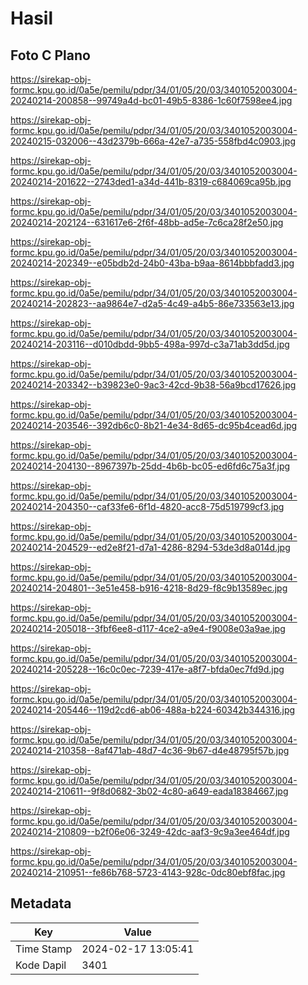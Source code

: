 # Hasil

## Foto C Plano

https://sirekap-obj-formc.kpu.go.id/0a5e/pemilu/pdpr/34/01/05/20/03/3401052003004-20240214-200858--99749a4d-bc01-49b5-8386-1c60f7598ee4.jpg

https://sirekap-obj-formc.kpu.go.id/0a5e/pemilu/pdpr/34/01/05/20/03/3401052003004-20240215-032006--43d2379b-666a-42e7-a735-558fbd4c0903.jpg

https://sirekap-obj-formc.kpu.go.id/0a5e/pemilu/pdpr/34/01/05/20/03/3401052003004-20240214-201622--2743ded1-a34d-441b-8319-c684069ca95b.jpg

https://sirekap-obj-formc.kpu.go.id/0a5e/pemilu/pdpr/34/01/05/20/03/3401052003004-20240214-202124--631617e6-2f6f-48bb-ad5e-7c6ca28f2e50.jpg

https://sirekap-obj-formc.kpu.go.id/0a5e/pemilu/pdpr/34/01/05/20/03/3401052003004-20240214-202349--e05bdb2d-24b0-43ba-b9aa-8614bbbfadd3.jpg

https://sirekap-obj-formc.kpu.go.id/0a5e/pemilu/pdpr/34/01/05/20/03/3401052003004-20240214-202823--aa9864e7-d2a5-4c49-a4b5-86e733563e13.jpg

https://sirekap-obj-formc.kpu.go.id/0a5e/pemilu/pdpr/34/01/05/20/03/3401052003004-20240214-203116--d010dbdd-9bb5-498a-997d-c3a71ab3dd5d.jpg

https://sirekap-obj-formc.kpu.go.id/0a5e/pemilu/pdpr/34/01/05/20/03/3401052003004-20240214-203342--b39823e0-9ac3-42cd-9b38-56a9bcd17626.jpg

https://sirekap-obj-formc.kpu.go.id/0a5e/pemilu/pdpr/34/01/05/20/03/3401052003004-20240214-203546--392db6c0-8b21-4e34-8d65-dc95b4cead6d.jpg

https://sirekap-obj-formc.kpu.go.id/0a5e/pemilu/pdpr/34/01/05/20/03/3401052003004-20240214-204130--8967397b-25dd-4b6b-bc05-ed6fd6c75a3f.jpg

https://sirekap-obj-formc.kpu.go.id/0a5e/pemilu/pdpr/34/01/05/20/03/3401052003004-20240214-204350--caf33fe6-6f1d-4820-acc8-75d519799cf3.jpg

https://sirekap-obj-formc.kpu.go.id/0a5e/pemilu/pdpr/34/01/05/20/03/3401052003004-20240214-204529--ed2e8f21-d7a1-4286-8294-53de3d8a014d.jpg

https://sirekap-obj-formc.kpu.go.id/0a5e/pemilu/pdpr/34/01/05/20/03/3401052003004-20240214-204801--3e51e458-b916-4218-8d29-f8c9b13589ec.jpg

https://sirekap-obj-formc.kpu.go.id/0a5e/pemilu/pdpr/34/01/05/20/03/3401052003004-20240214-205018--3fbf6ee8-d117-4ce2-a9e4-f9008e03a9ae.jpg

https://sirekap-obj-formc.kpu.go.id/0a5e/pemilu/pdpr/34/01/05/20/03/3401052003004-20240214-205228--16c0c0ec-7239-417e-a8f7-bfda0ec7fd9d.jpg

https://sirekap-obj-formc.kpu.go.id/0a5e/pemilu/pdpr/34/01/05/20/03/3401052003004-20240214-205446--119d2cd6-ab06-488a-b224-60342b344316.jpg

https://sirekap-obj-formc.kpu.go.id/0a5e/pemilu/pdpr/34/01/05/20/03/3401052003004-20240214-210358--8af471ab-48d7-4c36-9b67-d4e48795f57b.jpg

https://sirekap-obj-formc.kpu.go.id/0a5e/pemilu/pdpr/34/01/05/20/03/3401052003004-20240214-210611--9f8d0682-3b02-4c80-a649-eada18384667.jpg

https://sirekap-obj-formc.kpu.go.id/0a5e/pemilu/pdpr/34/01/05/20/03/3401052003004-20240214-210809--b2f06e06-3249-42dc-aaf3-9c9a3ee464df.jpg

https://sirekap-obj-formc.kpu.go.id/0a5e/pemilu/pdpr/34/01/05/20/03/3401052003004-20240214-210951--fe86b768-5723-4143-928c-0dc80ebf8fac.jpg


## Metadata

| Key        | Value               |
| ---------- | ------------------- |
| Time Stamp | 2024-02-17 13:05:41 |
| Kode Dapil | 3401                |




